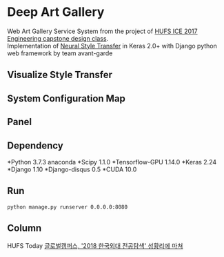 # Deep Art Gallery
Web Art Gallery Service System from the project of [HUFS ICE 2017 Engineering capstone design class](http://mclab.hufs.ac.kr/wiki/Lectures/CAP/2017/Results/Team_Avante_Garde). </br>
Implementation of [Neural Style Transfer](https://arxiv.org/abs/1508.06576) in Keras 2.0+ with Django python web framework by team avant-garde
 
 ## Visualize Style Transfer
 
 ## System Configuration Map
 
 ## Panel
 
 ## Dependency
*Python 3.7.3 anaconda
*Scipy 1.1.0
*Tensorflow-GPU 1.14.0
*Keras 2.24 
*Django 1.10
*Django-disqus 0.5
*CUDA 10.0

 ## Run
 `python manage.py runserver 0.0.0.0:8080`
 
 ## Column
HUFS Today [글로벌캠퍼스, '2018 한국외대 전공탐색' 성황리에 마쳐](http://builder.hufs.ac.kr/user/indexSub.action?framePath=unknownboard&siteId=hufs&dum=dum&boardId=41994&page=1&command=view&boardSeq=101847637)

